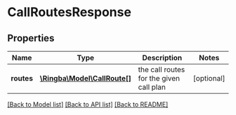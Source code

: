 # CallRoutesResponse

## Properties
Name | Type | Description | Notes
------------ | ------------- | ------------- | -------------
**routes** | [**\Ringba\Model\CallRoute[]**](CallRoute.md) | the call routes for the given call plan | [optional] 

[[Back to Model list]](../README.md#documentation-for-models) [[Back to API list]](../README.md#documentation-for-api-endpoints) [[Back to README]](../README.md)


